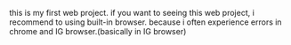 this is my first web project.
if you want to seeing this web project, i recommend to using built-in browser. because i often experience errors in chrome and IG browser.(basically in IG browser)

